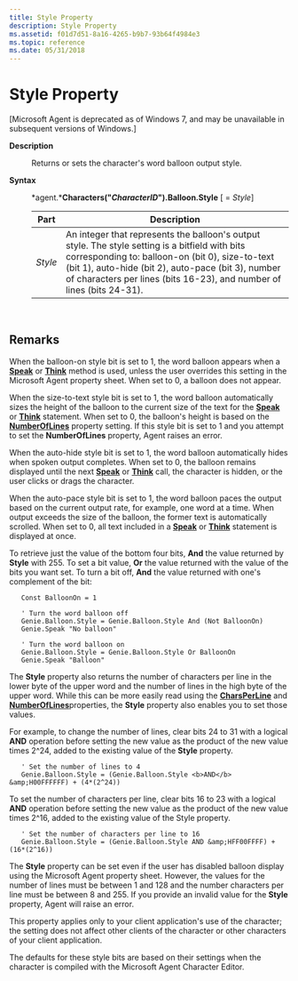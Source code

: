 ```yaml
---
title: Style Property
description: Style Property
ms.assetid: f01d7d51-8a16-4265-b9b7-93b64f4984e3
ms.topic: reference
ms.date: 05/31/2018
---
```


# Style Property

\[Microsoft Agent is deprecated as of Windows 7, and may be unavailable in subsequent versions of Windows.\]

<dl> <dt>

<span id="Description"></span><span id="description"></span><span id="DESCRIPTION"></span>**Description**
</dt> <dd>

Returns or sets the character's word balloon output style.

</dd> <dt>

<span id="Syntax"></span><span id="syntax"></span><span id="SYNTAX"></span>**Syntax**
</dt> <dd>

*agent.***Characters("***CharacterID***").Balloon.Style** \[ = *Style*\]



| Part    | Description                                                                                                                                                                                                                                                                       |
|---------|-----------------------------------------------------------------------------------------------------------------------------------------------------------------------------------------------------------------------------------------------------------------------------------|
| *Style* | An integer that represents the balloon's output style. The style setting is a bitfield with bits corresponding to: balloon-on (bit 0), size-to-text (bit 1), auto-hide (bit 2), auto-pace (bit 3), number of characters per lines (bits 16-23), and number of lines (bits 24-31). |



 

</dd> </dl>

## Remarks

When the balloon-on style bit is set to 1, the word balloon appears when a [**Speak**](https://www.bing.com/search?q=**Speak**) or [**Think**](think-method.md) method is used, unless the user overrides this setting in the Microsoft Agent property sheet. When set to 0, a balloon does not appear.

When the size-to-text style bit is set to 1, the word balloon automatically sizes the height of the balloon to the current size of the text for the [**Speak**](https://www.bing.com/search?q=**Speak**) or [**Think**](think-method.md) statement. When set to 0, the balloon's height is based on the [**NumberOfLines**](numberoflines-property.md) property setting. If this style bit is set to 1 and you attempt to set the **NumberOfLines** property, Agent raises an error.

When the auto-hide style bit is set to 1, the word balloon automatically hides when spoken output completes. When set to 0, the balloon remains displayed until the next [**Speak**](https://www.bing.com/search?q=**Speak**) or [**Think**](think-method.md) call, the character is hidden, or the user clicks or drags the character.

When the auto-pace style bit is set to 1, the word balloon paces the output based on the current output rate, for example, one word at a time. When output exceeds the size of the balloon, the former text is automatically scrolled. When set to 0, all text included in a [**Speak**](https://www.bing.com/search?q=**Speak**) or [**Think**](think-method.md) statement is displayed at once.

To retrieve just the value of the bottom four bits, **And** the value returned by **Style** with 255. To set a bit value, **Or** the value returned with the value of the bits you want set. To turn a bit off, **And** the value returned with one's complement of the bit:


```
   Const BalloonOn = 1

   ' Turn the word balloon off
   Genie.Balloon.Style = Genie.Balloon.Style And (Not BalloonOn)
   Genie.Speak "No balloon"

   ' Turn the word balloon on
   Genie.Balloon.Style = Genie.Balloon.Style Or BalloonOn
   Genie.Speak "Balloon"
```



The **Style** property also returns the number of characters per line in the lower byte of the upper word and the number of lines in the high byte of the upper word. While this can be more easily read using the [**CharsPerLine**](charsperline-property.md) and [**NumberOfLines**](numberoflines-property.md)properties, the **Style** property also enables you to set those values.

For example, to change the number of lines, clear bits 24 to 31 with a logical **AND** operation before setting the new value as the product of the new value times 2^24, added to the existing value of the **Style** property.


```
   ' Set the number of lines to 4
   Genie.Balloon.Style = (Genie.Balloon.Style <b>AND</b> &amp;H00FFFFFF) + (4*(2^24))
```



To set the number of characters per line, clear bits 16 to 23 with a logical **AND** operation before setting the new value as the product of the new value times 2^16, added to the existing value of the Style property.


```
   ' Set the number of characters per line to 16
   Genie.Balloon.Style = (Genie.Balloon.Style AND &amp;HFF00FFFF) + (16*(2^16))
```



The **Style** property can be set even if the user has disabled balloon display using the Microsoft Agent property sheet. However, the values for the number of lines must be between 1 and 128 and the number characters per line must be between 8 and 255. If you provide an invalid value for the **Style** property, Agent will raise an error.

This property applies only to your client application's use of the character; the setting does not affect other clients of the character or other characters of your client application.

The defaults for these style bits are based on their settings when the character is compiled with the Microsoft Agent Character Editor.

 

 




